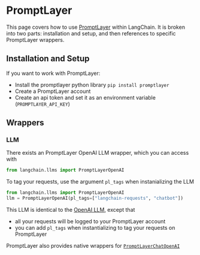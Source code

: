 # PromptLayer

This page covers how to use [PromptLayer](https://www.promptlayer.com) within LangChain.
It is broken into two parts: installation and setup, and then references to specific PromptLayer wrappers.

## Installation and Setup

If you want to work with PromptLayer:

- Install the promptlayer python library `pip install promptlayer`
- Create a PromptLayer account
- Create an api token and set it as an environment variable (`PROMPTLAYER_API_KEY`)

## Wrappers

### LLM

There exists an PromptLayer OpenAI LLM wrapper, which you can access with

```python
from langchain.llms import PromptLayerOpenAI
```

To tag your requests, use the argument `pl_tags` when instanializing the LLM

```python
from langchain.llms import PromptLayerOpenAI
llm = PromptLayerOpenAI(pl_tags=["langchain-requests", "chatbot"])
```

This LLM is identical to the [OpenAI LLM](./openai), except that

- all your requests will be logged to your PromptLayer account
- you can add `pl_tags` when instantializing to tag your requests on PromptLayer

PromptLayer also provides native wrappers for [`PromptLayerChatOpenAI`](../modules/chat/examples/promptlayer_chat_openai.ipynb)

